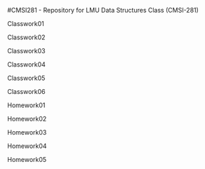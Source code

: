#CMSI281 - Repository for LMU Data Structures Class (CMSI-281)

Classwork01

Classwork02

Classwork03

Classwork04

Classwork05

Classwork06

Homework01

Homework02

Homework03

Homework04

Homework05
